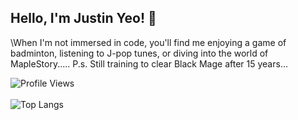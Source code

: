 ## Hello, I'm Justin Yeo! 👋

\When I'm not immersed in code, you'll find me enjoying a game of badminton, listening to J-pop tunes, or diving into the world of MapleStory..... P.s. Still training to clear Black Mage after 15 years...

![Profile Views](https://komarev.com/ghpvc/?username=yeojustin&color=brightgreen)
<br></br>
![Top Langs](https://github-readme-stats.vercel.app/api/top-langs/?username=yeojustin&hide_progress=true)

<!---
yeojustin/yeojustin is a ✨ special ✨ repository because its `README.md` (this file) appears on your GitHub profile.
You can click the Preview link to take a look at your changes.
--->
                                     
